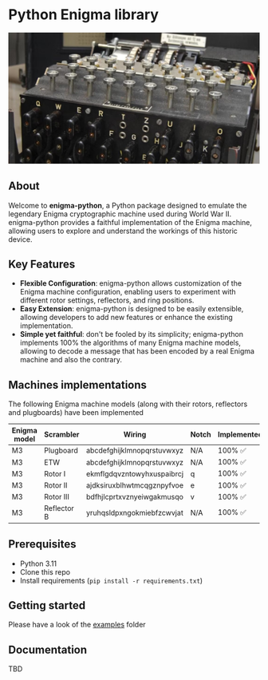 # Python Enigma library

![](img/enigma.jpg)

## About

Welcome to **enigma-python**, a Python package designed to emulate the legendary Enigma cryptographic machine used during World War II. enigma-python provides a faithful implementation of the Enigma machine, allowing users to explore and understand the workings of this historic device.

## Key Features

- **Flexible Configuration**: enigma-python allows customization of the Enigma machine configuration, enabling users to experiment with different rotor settings, reflectors, and ring positions.
- **Easy Extension**: enigma-python is designed to be easily extensible, allowing developers to add new features or enhance the existing implementation.
- **Simple yet faithful**: don't be fooled by its simplicity; enigma-python implements 100% the algorithms of many Enigma machine models, allowing to decode a message that has been encoded by a real Enigma machine and also the contrary.

## Machines implementations

The following Enigma machine models (along with their rotors, reflectors and plugboards) have been implemented

| Enigma model 	| Scrambler 	| Wiring                    	| Notch 	| Implemented 	    |
|--------------	|-------	    |----------------------------	|-------	|-------------      |
| M3           	| Plugboard     | abcdefghijklmnopqrstuvwxyz 	| N/A     	| 100% ✅           	|
| M3           	| ETW           | abcdefghijklmnopqrstuvwxyz 	| N/A     	| 100% ✅           	|
| M3           	| Rotor I       | ekmflgdqvzntowyhxuspaibrcj 	| q     	| 100% ✅           	|
| M3           	| Rotor II      | ajdksiruxblhwtmcqgznpyfvoe 	| e     	| 100% ✅           	|
| M3           	| Rotor III     | bdfhjlcprtxvznyeiwgakmusqo 	| v     	| 100% ✅           	|
| M3           	| Reflector B   | yruhqsldpxngokmiebfzcwvjat 	| N/A     	| 100% ✅           	|

## Prerequisites

- Python 3.11
- Clone this repo
- Install requirements (`pip install -r requirements.txt`)

## Getting started

Please have a look of the [examples](./examples) folder

## Documentation

TBD
